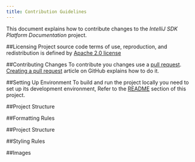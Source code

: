 ```yaml
---
title: Contribution Guidelines
---
```


This document explains how to contribute changes to the *IntelliJ SDK Platform Documentation* project.

##Licensing
Project source code terms of use, reproduction, and redistribution is defined by
[Apache 2.0 license](http://www.apache.org/licenses/LICENSE-2.0.html)

##Contributing Changes
To contribute you changes use a 
[pull request](https://help.github.com/articles/using-pull-requests/).
[Creating a pull request](https://help.github.com/articles/creating-a-pull-request/)
article on GitHub explains how to do it.

##Setting Up Environment
To build and run the project locally you need to set up its development environment,
Refer to the 
[README](https://github.com/JetBrains/intellij-sdk-docs/blob/master/README.md) 
section of this project. 

##Project Structure

##Formatting Rules

##Project Structure

##Styling Rules

##Images




